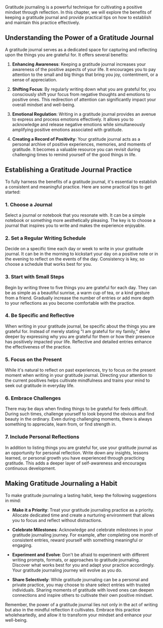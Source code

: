 
Gratitude journaling is a powerful technique for cultivating a positive mindset through reflection. In this chapter, we will explore the benefits of keeping a gratitude journal and provide practical tips on how to establish and maintain this practice effectively.

Understanding the Power of a Gratitude Journal
----------------------------------------------

A gratitude journal serves as a dedicated space for capturing and reflecting upon the things you are grateful for. It offers several benefits:

1. **Enhancing Awareness**: Keeping a gratitude journal increases your awareness of the positive aspects of your life. It encourages you to pay attention to the small and big things that bring you joy, contentment, or a sense of appreciation.

2. **Shifting Focus**: By regularly writing down what you are grateful for, you consciously shift your focus from negative thoughts and emotions to positive ones. This redirection of attention can significantly impact your overall mindset and well-being.

3. **Emotional Regulation**: Writing in a gratitude journal provides an avenue to express and process emotions effectively. It allows you to acknowledge and release negative emotions while simultaneously amplifying positive emotions associated with gratitude.

4. **Creating a Record of Positivity**: Your gratitude journal acts as a personal archive of positive experiences, memories, and moments of gratitude. It becomes a valuable resource you can revisit during challenging times to remind yourself of the good things in life.

Establishing a Gratitude Journal Practice
-----------------------------------------

To fully harness the benefits of a gratitude journal, it's essential to establish a consistent and meaningful practice. Here are some practical tips to get started:

### 1. Choose a Journal

Select a journal or notebook that you resonate with. It can be a simple notebook or something more aesthetically pleasing. The key is to choose a journal that inspires you to write and makes the experience enjoyable.

### 2. Set a Regular Writing Schedule

Decide on a specific time each day or week to write in your gratitude journal. It can be in the morning to kickstart your day on a positive note or in the evening to reflect on the events of the day. Consistency is key, so choose a schedule that works best for you.

### 3. Start with Small Steps

Begin by writing three to five things you are grateful for each day. They can be as simple as a beautiful sunrise, a warm cup of tea, or a kind gesture from a friend. Gradually increase the number of entries or add more depth to your reflections as you become comfortable with the practice.

### 4. Be Specific and Reflective

When writing in your gratitude journal, be specific about the things you are grateful for. Instead of merely stating "I am grateful for my family," delve deeper by expressing why you are grateful for them or how their presence has positively impacted your life. Reflective and detailed entries enhance the effectiveness of the practice.

### 5. Focus on the Present

While it's natural to reflect on past experiences, try to focus on the present moment when writing in your gratitude journal. Directing your attention to the current positives helps cultivate mindfulness and trains your mind to seek out gratitude in everyday life.

### 6. Embrace Challenges

There may be days when finding things to be grateful for feels difficult. During such times, challenge yourself to look beyond the obvious and find beauty in the ordinary. Even during challenging moments, there is always something to appreciate, learn from, or find strength in.

### 7. Include Personal Reflections

In addition to listing things you are grateful for, use your gratitude journal as an opportunity for personal reflection. Write down any insights, lessons learned, or personal growth you have experienced through practicing gratitude. This adds a deeper layer of self-awareness and encourages continuous development.

Making Gratitude Journaling a Habit
-----------------------------------

To make gratitude journaling a lasting habit, keep the following suggestions in mind:

* **Make it a Priority**: Treat your gratitude journaling practice as a priority. Allocate dedicated time and create a nurturing environment that allows you to focus and reflect without distractions.

* **Celebrate Milestones**: Acknowledge and celebrate milestones in your gratitude journaling journey. For example, after completing one month of consistent entries, reward yourself with something meaningful or engaging.

* **Experiment and Evolve**: Don't be afraid to experiment with different writing prompts, formats, or approaches to gratitude journaling. Discover what works best for you and adapt your practice accordingly. Your gratitude journaling journey will evolve as you do.

* **Share Selectively**: While gratitude journaling can be a personal and private practice, you may choose to share select entries with trusted individuals. Sharing moments of gratitude with loved ones can deepen connections and inspire others to cultivate their own positive mindset.

Remember, the power of a gratitude journal lies not only in the act of writing but also in the mindful reflection it cultivates. Embrace this practice wholeheartedly, and allow it to transform your mindset and enhance your well-being.
